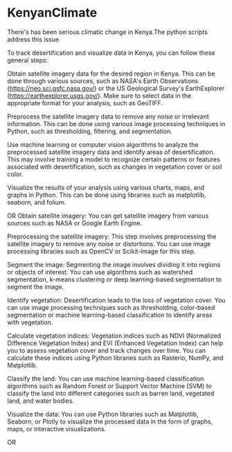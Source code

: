 # KenyanClimate
There's has been serious climatic change in Kenya.The python scripts address this issue

To track desertification and visualize data in Kenya, you can follow these general steps:

Obtain satellite imagery data for the desired region in Kenya. This can be done through various sources, such as NASA's Earth Observations (https://neo.sci.gsfc.nasa.gov/) or the US Geological Survey's EarthExplorer (https://earthexplorer.usgs.gov/). Make sure to select data in the appropriate format for your analysis, such as GeoTIFF.

Preprocess the satellite imagery data to remove any noise or irrelevant information. This can be done using various image processing techniques in Python, such as thresholding, filtering, and segmentation.

Use machine learning or computer vision algorithms to analyze the preprocessed satellite imagery data and identify areas of desertification. This may involve training a model to recognize certain patterns or features associated with desertification, such as changes in vegetation cover or soil color.

Visualize the results of your analysis using various charts, maps, and graphs in Python. This can be done using libraries such as matplotlib, seaborn, and folium.


OR
Obtain satellite imagery: You can get satellite imagery from various sources such as NASA or Google Earth Engine.

Preprocessing the satellite imagery: This step involves preprocessing the satellite imagery to remove any noise or distortions. You can use image processing libraries such as OpenCV or Scikit-image for this step.

Segment the image: Segmenting the image involves dividing it into regions or objects of interest. You can use algorithms such as watershed segmentation, k-means clustering or deep learning-based segmentation to segment the image.

Identify vegetation: Desertification leads to the loss of vegetation cover. You can use image processing techniques such as thresholding, color-based segmentation or machine learning-based classification to identify areas with vegetation.

Calculate vegetation indices: Vegetation indices such as NDVI (Normalized Difference Vegetation Index) and EVI (Enhanced Vegetation Index) can help you to assess vegetation cover and track changes over time. You can calculate these indices using Python libraries such as Rasterio, NumPy, and Matplotlib.

Classify the land: You can use machine learning-based classification algorithms such as Random Forest or Support Vector Machine (SVM) to classify the land into different categories such as barren land, vegetated land, and water bodies.

Visualize the data: You can use Python libraries such as Matplotlib, Seaborn, or Plotly to visualize the processed data in the form of graphs, maps, or interactive visualizations.


OR
